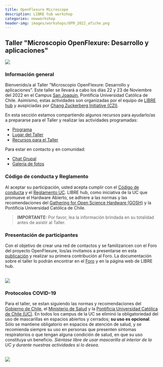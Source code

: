 ```yaml
---
title: OpenFlexure Microscope
description: LIBRE hub workshop
categories: newworkshop
header-img: images/workshops/OFM_2022_afiche.png
---
```


## Taller "Microscopio OpenFlexure: Desarrollo y aplicaciones"

<img src="{{site.baseurl}}/images/others/OFM_3.jpg" data-action="zoom">

### Información general

Bienvenido/a al Taller "Microscopio OpenFlexure: Desarrollo y aplicaciones". Este taller se llevará a cabo los días 22 y 23 de Noviembre del 2022 en el Campus [San Joaquin](https://www.uc.cl/universidad/nuestros-campus/san-joaquin/), Pontificia Universidad Católica de Chile. Asimismo, estas actividades son organizadas por el equipo de [LIBRE hub](https://librehub.github.io/people/) y auspiciadas por [Chang Zuckerberg Initiative (CZI)](https://chanzuckerberg.com/).

En esta sección estamos compartiendo algunos recursos para ayudarlo/as a prepararse para el Taller y realizar las actividades programadas:

- [Programa](/workshops/OFM_2022/program/)
- [Lugar del Taller](/workshops/OFM_2022/place/)
- [Recursos para el Taller](/workshops/OFM_2022/resources/)

Para estar en contacto y en comunidad:

- [Chat Grupal](https://chat.whatsapp.com/JirJK3X5wVPKpK6jM4UDuI)
- [Galería de fotos](https://www.flickr.com/photos/197037882@N02/)

### Código de conducta y Reglamento

Al aceptar su participación, usted acepta cumplir con el [Código de conducta](https://openhardware.science/gosh-2017/gosh-code-of-conduct/) y el [Reglamento UC](https://www.ing.uc.cl/electrica/wp-content/uploads/2020/09/reglamento-laboratorio-de-fabricacin-de-ingeniera-elctrica-fablabv3.pdf). LIBRE hub, como iniciativa de la UC que promueve el Hardware Abierto, se adhiere a las normas y las recomendaciones del [Gathering for Open Science Hardware (GOSH)](https://openhardware.science/) y la Pontificia Universidad Católica de Chile.

> **IMPORTANTE:** Por favor, lea la información brindada en su totalidad antes de asistir al Taller.

### Presentación de participantes

Con el objetivo de crear una red de contactos y se familizaricen con el Foro del proyecto OpenFlexure, los/as invitamos a presentarse en esta [publicación](https://openflexure.discourse.group/t/taller-ofm-en-chile-libre-hub/1078) y realizar su primera contribución al Foro. La documentación sobre el taller lo podrán encontrar en el [Foro](https://openflexure.discourse.group/t/ofm-workshop-in-chile-libre-hub/1068/) y en la página web de LIBRE hub.

<br>
<img src="{{site.baseurl}}/images/others/OFM_forum.png" data-action="zoom">

### Protocolos COVID-19

Para el taller, se estan siguiendo las normas y recomendaciones del [Gobierno de Chile](https://www.gob.cl/pasoapaso/), el [Ministerio de Salud](https://www.minsal.cl/plan-seguimos-cuidandonos-paso-a-paso/) y la [Pontificia Universidad Católica de Chile (UC)](https://www.uc.cl/uc-contra-el-coronavirus/paso-a-paso-uc/). En todos los campus de la UC se eliminó la obligatoriedad del uso de mascarillas en espacios abiertos y cerrados; **su uso es opcional**. Sólo se mantiene obligatorio en espacios de atención de salud, y se recomienda siempre su uso en personas que presenten síntomas respiratorios o que tengan alguna condición de salud, en que su uso constituya un beneficio. *Siéntase libre de usar mascarilla al interior de la UC y durante nuestras actividades si lo desea*.

<br>
<img src="{{site.baseurl}}/images/workshops/OFM_2022_afiche.png" data-action="zoom">

<!--
### Programa de actividades
<br>
<img src="{{site.baseurl}}/images/others/dia1_actividades.png" data-action="zoom">
<br>
<img src="{{site.baseurl}}/images/others/dia2_actividades.png" data-action="zoom">

### Lugar del Taller

Las sesiones de los días Martes 22 y Miércoles 23 de Noviembre se llevarán a cabo en el Campus San Joaquin de la Pontifica Universidad Católica de Chile que se encuentra ubicado en **[Avenida Vicuña Mackenna 4860, Macul, Santiago](https://goo.gl/maps/A3tZ8nWY6jSYH3LK7)**.

En el siguiente mapa del campus San Joaquín están señalados los edificios donde se realizarán las actividades del Taller.

<div id="map" style="width: 600px; height: 400px;"></div>

**MAPA UC (Para descargar en [PDF](https://vidauniversitaria.uc.cl/395-mapa-campussj-2022/file))**

**DIA 1: Martes 22**

- 8.30 a 12.00 hrs - Auditorio Dirección de Informática (Sótano), Edificio Centro de Excelencia Docente (también conocido como Edificio Y).
- 12.00 a 13.00 hrs - Casino Pérgola
- 13.00 a 18.00 hrs - Laboratorio Docente de Ingeniería Elétrica, Departamento de Ingeniería Eléctrica (Al lado del Edificio Andrónico Luksic Abaroa).

**DIA 2: Miercoles 23**

- 8.30 a 10.00 hrs - Aula AP502, Escuela de Psicología (A la espalda del Edificio Centro de Medición MIDE UC).
- 10.00 a 12.00 hrs - Laboratorio Docente de Ingeniería Elétrica, Departamento de Ingeniería Eléctrica (Al lado del Edificio Andrónico Luksic Abaroa).
- 12.00 a 13.00 hrs - Casino Pérgola
- 13.00 a 14.00 hrs - Piso 6 y Piso 7, Edificio de Ciencia y Tecnología.
- 14.00 a 16.15 hrs - Aula AP403, Escuela de Psicología (A la espalda del Edificio Centro de Medición MIDE UC).

<!-- <br>
<img src="{{site.baseurl}}/images/others/mapacampussj.jpg" data-action="zoom">
<br> -->

